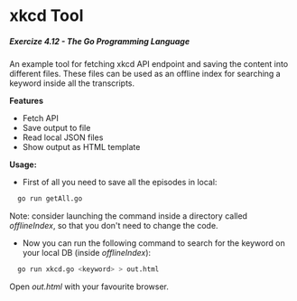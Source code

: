 # xkcd Tool
##### Exercize 4.12 - The Go Programming Language

An example tool for fetching xkcd API endpoint and saving the content into different files.
These files can be used as an offline index for searching a keyword inside all the transcripts.

**Features**
* Fetch API
* Save output to file
* Read local JSON files
* Show output as HTML template

**Usage:**
* First of all you need to save all the episodes in local:
```bash
  go run getAll.go
```
Note: consider launching the command inside a directory called *offlineIndex*, so that you don't need to change the code.

* Now you can run the following command to search for the keyword on your local DB (inside *offlineIndex*):
```bash
  go run xkcd.go <keyword> > out.html
```
Open *out.html* with your favourite browser. 